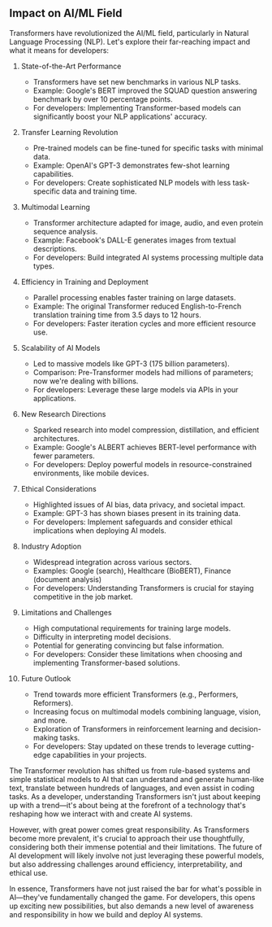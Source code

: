 ## Impact on AI/ML Field

Transformers have revolutionized the AI/ML field, particularly in Natural Language Processing (NLP). Let's explore their far-reaching impact and what it means for developers:

1. State-of-the-Art Performance
   - Transformers have set new benchmarks in various NLP tasks.
   - Example: Google's BERT improved the SQUAD question answering benchmark by over 10 percentage points.
   - For developers: Implementing Transformer-based models can significantly boost your NLP applications' accuracy.

2. Transfer Learning Revolution
   - Pre-trained models can be fine-tuned for specific tasks with minimal data.
   - Example: OpenAI's GPT-3 demonstrates few-shot learning capabilities.
   - For developers: Create sophisticated NLP models with less task-specific data and training time.

3. Multimodal Learning
   - Transformer architecture adapted for image, audio, and even protein sequence analysis.
   - Example: Facebook's DALL-E generates images from textual descriptions.
   - For developers: Build integrated AI systems processing multiple data types.

4. Efficiency in Training and Deployment
   - Parallel processing enables faster training on large datasets.
   - Example: The original Transformer reduced English-to-French translation training time from 3.5 days to 12 hours.
   - For developers: Faster iteration cycles and more efficient resource use.

5. Scalability of AI Models
   - Led to massive models like GPT-3 (175 billion parameters).
   - Comparison: Pre-Transformer models had millions of parameters; now we're dealing with billions.
   - For developers: Leverage these large models via APIs in your applications.

6. New Research Directions
   - Sparked research into model compression, distillation, and efficient architectures.
   - Example: Google's ALBERT achieves BERT-level performance with fewer parameters.
   - For developers: Deploy powerful models in resource-constrained environments, like mobile devices.

7. Ethical Considerations
   - Highlighted issues of AI bias, data privacy, and societal impact.
   - Example: GPT-3 has shown biases present in its training data.
   - For developers: Implement safeguards and consider ethical implications when deploying AI models.

8. Industry Adoption
   - Widespread integration across various sectors.
   - Examples: Google (search), Healthcare (BioBERT), Finance (document analysis)
   - For developers: Understanding Transformers is crucial for staying competitive in the job market.

9. Limitations and Challenges
   - High computational requirements for training large models.
   - Difficulty in interpreting model decisions.
   - Potential for generating convincing but false information.
   - For developers: Consider these limitations when choosing and implementing Transformer-based solutions.

10. Future Outlook
    - Trend towards more efficient Transformers (e.g., Performers, Reformers).
    - Increasing focus on multimodal models combining language, vision, and more.
    - Exploration of Transformers in reinforcement learning and decision-making tasks.
    - For developers: Stay updated on these trends to leverage cutting-edge capabilities in your projects.

The Transformer revolution has shifted us from rule-based systems and simple statistical models to AI that can understand and generate human-like text, translate between hundreds of languages, and even assist in coding tasks. As a developer, understanding Transformers isn't just about keeping up with a trend—it's about being at the forefront of a technology that's reshaping how we interact with and create AI systems.

However, with great power comes great responsibility. As Transformers become more prevalent, it's crucial to approach their use thoughtfully, considering both their immense potential and their limitations. The future of AI development will likely involve not just leveraging these powerful models, but also addressing challenges around efficiency, interpretability, and ethical use.

In essence, Transformers have not just raised the bar for what's possible in AI—they've fundamentally changed the game. For developers, this opens up exciting new possibilities, but also demands a new level of awareness and responsibility in how we build and deploy AI systems.

